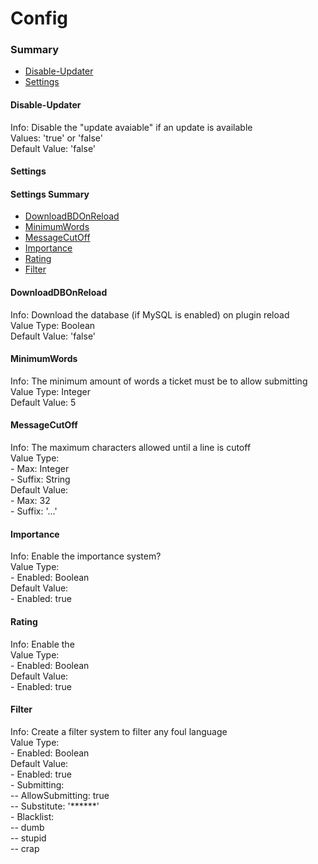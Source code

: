 # Config #

### Summary ###
- [Disable-Updater](#user-content-disable-updater)
- [Settings](#user-content-settings)

#### Disable-Updater ####
  Info: Disable the "update avaiable" if an update is available  
  Values: 'true' or 'false'  
  Default Value: 'false'

#### Settings ####
  #### Settings Summary ####
  - [DownloadBDOnReload](#user-content-downloaddbonreload)
  - [MinimumWords](#user-content-minimumwords)
  - [MessageCutOff](#user-content-messagecutoff)
  - [Importance](#user-content-importance)
  - [Rating](#user-content-rating)
  - [Filter](#user-content-filter)
  
  #### DownloadDBOnReload ####
  Info: Download the database (if MySQL is enabled) on plugin reload  
  Value Type: Boolean  
  Default Value: 'false'
  
  #### MinimumWords ####
  Info: The minimum amount of words a ticket must be to allow submitting  
  Value Type: Integer  
  Default Value: 5
  
  #### MessageCutOff ####
  Info: The maximum characters allowed until a line is cutoff  
  Value Type:  
  \- Max: Integer  
  \- Suffix: String  
  Default Value:  
  \- Max: 32  
  \- Suffix: '...'  
  
  #### Importance ####
  Info: Enable the importance system?  
  Value Type:   
  \- Enabled: Boolean  
  Default Value:  
  \- Enabled: true
  
  #### Rating ####
  Info: Enable the   
  Value Type:  
  \- Enabled: Boolean  
  Default Value:  
  \- Enabled: true  
  
  #### Filter ####
  Info: Create a filter system to filter any foul language  
  Value Type:  
  \- Enabled: Boolean  
  Default Value:  
  \- Enabled: true  
  \- Submitting:  
    \-- AllowSubmitting: true  
    \-- Substitute: '******'  
  \- Blacklist:  
    \-- dumb  
    \-- stupid  
    \-- crap  
